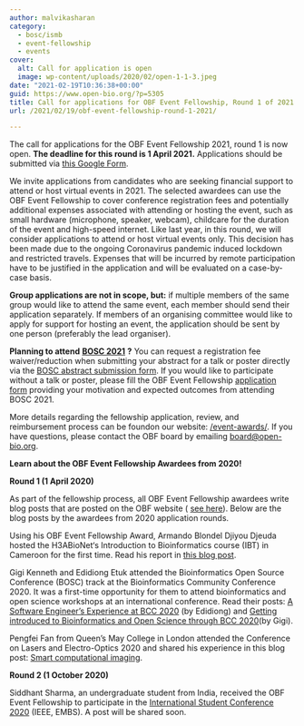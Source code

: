 ```yaml
---
author: malvikasharan
category:
  - bosc/ismb
  - event-fellowship
  - events
cover:
  alt: Call for application is open
  image: wp-content/uploads/2020/02/open-1-1-3.jpeg
date: "2021-02-19T10:36:38+00:00"
guid: https://www.open-bio.org/?p=5305
title: Call for applications for OBF Event Fellowship, Round 1 of 2021
url: /2021/02/19/obf-event-fellowship-round-1-2021/

---
```

The call for applications for the OBF Event Fellowship 2021, round 1 is now open. **The deadline for this round is 1 April 2021.** Applications should be submitted via [this Google Form](https://forms.gle/ppExEeJpx8UDMWQB6).

We invite applications from candidates who are seeking financial support to attend or host virtual events in 2021. The selected awardees can use the OBF Event Fellowship to cover conference registration fees and potentially additional expenses associated with attending or hosting the event, such as small hardware (microphone, speaker, webcam), childcare for the duration of the event and high-speed internet. Like last year, in this round, we will consider applications to attend or host virtual events only. This decision has been made due to the ongoing Coronavirus pandemic induced lockdown and restricted travels. Expenses that will be incurred by remote participation have to be justified in the application and will be evaluated on a case-by-case basis.

**Group applications are not in scope, but:** if multiple members of the same group would like to attend the same event, each member should send their application separately. If members of an organising committee would like to apply for support for hosting an event, the application should be sent by one person (preferably the lead organiser).

**Planning to attend** [**BOSC 2021**](/events/bosc-2021/) **?** You can request a registration fee waiver/reduction when submitting your abstract for a talk or poster directly via the [BOSC abstract submission form](https://easychair.org/conferences/?conf=ismbeccb2021abstracts). If you would like to participate without a talk or poster, please fill the OBF Event Fellowship [application form](https://forms.gle/ppExEeJpx8UDMWQB6) providing your motivation and expected outcomes from attending BOSC 2021.

More details regarding the fellowship application, review, and reimbursement process can be foundon our website: [/event-awards/](/event-awards/). If you have questions, please contact the OBF board by emailing [board@open-bio.org](mailto:board@open-bio.org).

**Learn about the OBF Event Fellowship Awardees from 2020!**

**Round 1 (1 April 2020)**

As part of the fellowship process, all OBF Event Fellowship awardees write blog posts that are posted on the OBF website ( [see here](/category/travel-fellowship/)). Below are the blog posts by the awardees from 2020 application rounds.

Using his OBF Event Fellowship Award, Armando Blondel Djiyou Djeuda hosted the H3ABioNet‘s Introduction to Bioinformatics course (IBT) in Cameroon for the first time. Read his report in [this blog post](/2020/09/24/h3abionet-course-2020-armando-blondel/).

Gigi Kenneth and Edidiong Etuk attended the Bioinformatics Open Source Conference (BOSC) track at the Bioinformatics Community Conference 2020. It was a first-time opportunity for them to attend bioinformatics and open science workshops at an international conference. Read their posts: [A Software Engineer’s Experience at BCC 2020](/2020/08/16/bcc2020-edidiong-etuk/) (by Edidiong) and [Getting introduced to Bioinformatics and Open Science through BCC 2020](/2020/08/19/bcc-2020-gigi-kenneth/)(by Gigi).

Pengfei Fan from Queen’s May College in London attended the Conference on Lasers and Electro-Optics 2020 and shared his experience in this blog post: [Smart computational imaging](/2020/08/25/cleo2020-pengfei-fan/).

**Round 2 (1 October 2020)**

Siddhant Sharma, an undergraduate student from India, received the OBF Event Fellowship to participate in the [International Student Conference 2020](https://isc.embs.org/2020silesian/) (IEEE, EMBS). A post will be shared soon.

